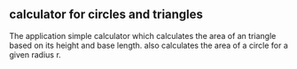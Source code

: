 ## calculator for circles and triangles

The application simple calculator which calculates the area of an triangle based on its height and base length.
also calculates the area of a circle for a given radius r.

